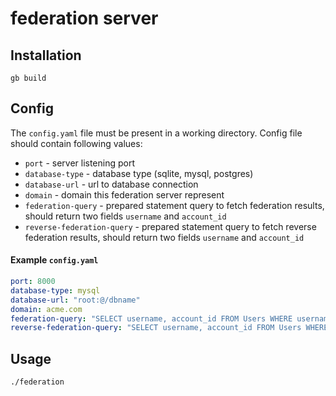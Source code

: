 # federation server

## Installation

```
gb build
```

## Config

The `config.yaml` file must be present in a working directory. Config file should contain following values:

* `port` - server listening port
* `database-type` - database type (sqlite, mysql, postgres)
* `database-url` - url to database connection
* `domain` - domain this federation server represent
* `federation-query` - prepared statement query to fetch federation results, should return two fields `username` and `account_id`
* `reverse-federation-query` - prepared statement query to fetch reverse federation results, should return two fields `username` and `account_id`

#### Example `config.yaml`
```yaml
port: 8000
database-type: mysql
database-url: "root:@/dbname"
domain: acme.com
federation-query: "SELECT username, account_id FROM Users WHERE username = ?"
reverse-federation-query: "SELECT username, account_id FROM Users WHERE account_id = ?"
```

## Usage

```
./federation
```

